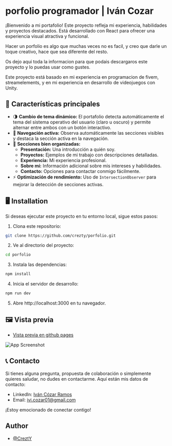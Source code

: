 
# porfolio programador | Iván Cozar

¡Bienvenido a mi portafolio! Este proyecto refleja mi experiencia, habilidades y proyectos destacados. Está desarrollado con React para ofrecer una experiencia visual atractiva y funcional.

Hacer un porfolio es algo que muchas veces no es facil, y creo que darle un toque creativo, hace que sea diferente del resto.

Os dejo aqui toda la informacion para que podais descargaros este proyecto y lo puedas usar como gustes.

Este proyecto está basado en mi experiencia en programacion de fivem, streamelements, y en mi experiencia en desarrollo de videojuegos con Unity.


## 🚀 **Características principales**

- 🌗 **Cambio de tema dinámico:** El portafolio detecta automáticamente el tema del sistema operativo del usuario (claro u oscuro) y permite alternar entre ambos con un botón interactivo.
- 🎯 **Navegación activa:** Observa automáticamente las secciones visibles y destaca la sección activa en la navegación.
- 📑 **Secciones bien organizadas:**
  - **Presentación:** Una introducción a quién soy.
  - **Proyectos:** Ejemplos de mi trabajo con descripciones detalladas.
  - **Experiencia:** Mi experiencia profesional.
  - **Sobre mí:** Información adicional sobre mis intereses y habilidades.
  - **Contacto:** Opciones para contactar conmigo fácilmente.
- ⚡ **Optimización de rendimiento:** Uso de `IntersectionObserver` para mejorar la detección de secciones activas.

## 🖥️ Installation

Si deseas ejecutar este proyecto en tu entorno local, sigue estos pasos:

1. Clona este repositorio:
```bash
git clone https://github.com/crezty/porfolio.git
```

2. Ve al directorio del proyecto:
```bash
cd porfolio
```

3. Instala las dependencias:
```bash
npm install
```

4. Inicia el servidor de desarrollo:
```bash
npm run dev
```

5. Abre http://localhost:3000 en tu navegador.
## 🖼️ Vista previa

- [Vista previa en github pages](https://crezty.github.io/porfolio/)

![App Screenshot](https://via.placeholder.com/468x300?text=App+Screenshot+Here)


##  📞 Contacto

Si tienes alguna pregunta, propuesta de colaboración o simplemente quieres saludar, no dudes en contactarme. Aquí están mis datos de contacto:

- LinkedIn: [Iván Cózar Ramos](https://www.linkedin.com/in/ivan-cózar-ramos-a31b47102)
- Email: [ivi.cozar01@gmail.com](mailto:ivi.cozar01@gmail.com)

¡Estoy emocionado de conectar contigo!

## Author

- [@CreztY](https://www.github.com/CreztY)
